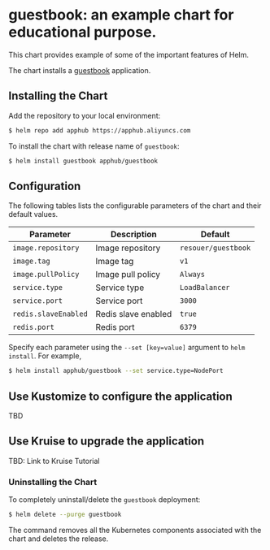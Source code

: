 # guestbook: an example chart for educational purpose.

This chart provides example of some of the important features of Helm.

The chart installs a [guestbook](https://kubernetes.io/docs/tutorials/stateless-application/guestbook/) application.

## Installing the Chart

Add the repository to your local environment:
```bash
$ helm repo add apphub https://apphub.aliyuncs.com
```

To install the chart with release name of `guestbook`:

```bash
$ helm install guestbook apphub/guestbook
```

## Configuration

The following tables lists the configurable parameters of the chart and their default values.

| Parameter                  | Description                                     | Default                                                    |
| -----------------------    | ---------------------------------------------   | ---------------------------------------------------------- |
| `image.repository`         | Image repository                                | `resouer/guestbook`                                         |
| `image.tag`                | Image tag                                       | `v1`                                                       |
| `image.pullPolicy`         | Image pull policy                               | `Always`                                                   |
| `service.type`             | Service type                                    | `LoadBalancer`                                             |
| `service.port`             | Service port                                    | `3000`                                                     |
| `redis.slaveEnabled`       | Redis slave enabled                             | `true`                                                     |
| `redis.port`               | Redis port                                      | `6379`                                                     |

Specify each parameter using the `--set [key=value]` argument to `helm install`. For example,

```bash
$ helm install apphub/guestbook --set service.type=NodePort
```

## Use Kustomize to configure the application

TBD

## Use Kruise to upgrade the application

TBD: Link to Kruise Tutorial

### Uninstalling the Chart

To completely uninstall/delete the `guestbook` deployment:

```bash
$ helm delete --purge guestbook
```

The command removes all the Kubernetes components associated with the chart and deletes the release.
